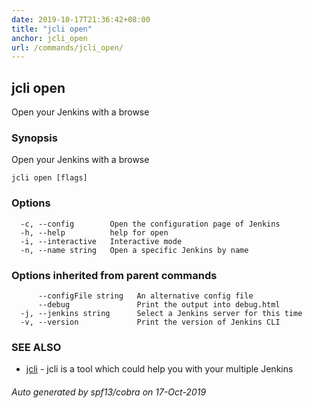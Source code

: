 ```yaml
---
date: 2019-10-17T21:36:42+08:00
title: "jcli open"
anchor: jcli_open
url: /commands/jcli_open/
---
```

## jcli open

Open your Jenkins with a browse

### Synopsis

Open your Jenkins with a browse

```
jcli open [flags]
```

### Options

```
  -c, --config        Open the configuration page of Jenkins
  -h, --help          help for open
  -i, --interactive   Interactive mode
  -n, --name string   Open a specific Jenkins by name
```

### Options inherited from parent commands

```
      --configFile string   An alternative config file
      --debug               Print the output into debug.html
  -j, --jenkins string      Select a Jenkins server for this time
  -v, --version             Print the version of Jenkins CLI
```

### SEE ALSO

* [jcli](/commands/jcli/)	 - jcli is a tool which could help you with your multiple Jenkins

###### Auto generated by spf13/cobra on 17-Oct-2019
